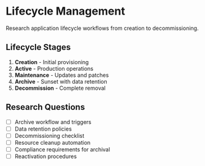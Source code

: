 # Lifecycle Management

Research application lifecycle workflows from creation to decommissioning.

## Lifecycle Stages
1. **Creation** - Initial provisioning
2. **Active** - Production operations
3. **Maintenance** - Updates and patches
4. **Archive** - Sunset with data retention
5. **Decommission** - Complete removal

## Research Questions
- [ ] Archive workflow and triggers
- [ ] Data retention policies
- [ ] Decommissioning checklist
- [ ] Resource cleanup automation
- [ ] Compliance requirements for archival
- [ ] Reactivation procedures
